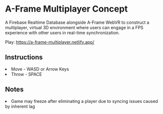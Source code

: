 <h1> A-Frame Multiplayer Concept </h1>

A Firebase Realtime Database alongside A-Frame WebVR to construct a multiplayer, virtual 3D environment where users can engage in a FPS experience with other users in real-time synchronization.

Play: https://a-frame-multiplayer.netlify.app/

<h2> Instructions </h2>
<li> Move - WASD or Arrow Keys </li>
<li> Throw - SPACE </li>

<h2> Notes </h2>
<li> Game may freeze after eliminating a player due to syncing issues caused by inherent lag </li>

